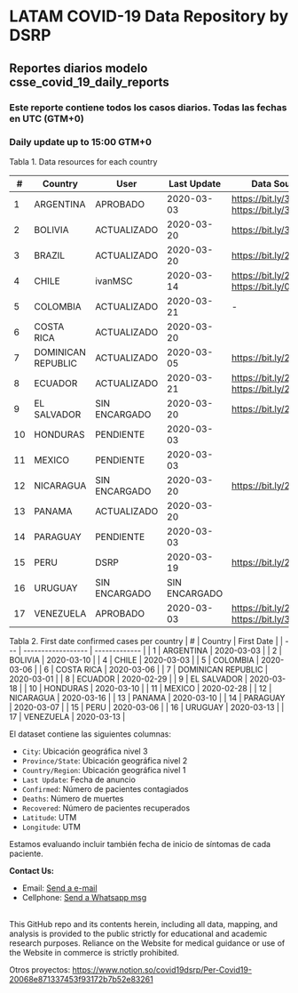 # LATAM COVID-19 Data Repository by DSRP

## Reportes diarios modelo csse_covid_19_daily_reports

### Este reporte contiene todos los casos diarios. Todas las fechas en UTC (GTM+0)

### Daily update up to 15:00 GTM+0

Tabla 1. Data resources for each country

| #   | Country            | User          | Last Update   | Data Sources                                   |
| --- | ------------------ | ------------- | ------------- | ---------------------------------------------- |
| 1   | ARGENTINA          | APROBADO      | 2020-03-03    | https://bit.ly/3aabv0y https://bit.ly/394NsPy  |
| 2   | BOLIVIA            | ACTUALIZADO   | 2020-03-20    | https://bit.ly/3bh1qz6                         |
| 3   | BRAZIL             | ACTUALIZADO   | 2020-03-20    | https://bit.ly/2WuChNd                         |
| 4   | CHILE              | ivanMSC       | 2020-03-14    | https://bit.ly/2xWXhlH https://bit.ly/02Jg6JDf |
| 5   | COLOMBIA           | ACTUALIZADO   | 2020-03-21    | -                                              |
| 6   | COSTA RICA         | ACTUALIZADO   | 2020-03-20    |
| 7   | DOMINICAN REPUBLIC | ACTUALIZADO   | 2020-03-05    | https://bit.ly/2J2aBHM                         |
| 8   | ECUADOR            | ACTUALIZADO   | 2020-03-21    | https://bit.ly/2J3ompB https://bit.ly/2UsK2R7  |
| 9   | EL SALVADOR        | SIN ENCARGADO | 2020-03-20    | https://bit.ly/2U7N7Hm                         |
| 10  | HONDURAS           | PENDIENTE     | 2020-03-03    |
| 11  | MEXICO             | PENDIENTE     | 2020-03-03    |
| 12  | NICARAGUA          | SIN ENCARGADO | 2020-03-20    | https://bit.ly/2QQNfJB                         |
| 13  | PANAMA             | ACTUALIZADO   | 2020-03-20    |
| 14  | PARAGUAY           | PENDIENTE     | 2020-03-03    |
| 15  | PERU               | DSRP          | 2020-03-19    | https://bit.ly/2J5Wnpj                         |
| 16  | URUGUAY            | SIN ENCARGADO | SIN ENCARGADO |
| 17  | VENEZUELA          | APROBADO      | 2020-03-03    | https://bit.ly/2J3E0Br https://bit.ly/3acdykY  |


Tabla 2. First date confirmed cases per country
| #   | Country            | First Date    |
| --- | ------------------ | ------------- |
| 1   | ARGENTINA          | 2020-03-03    |
| 2   | BOLIVIA            | 2020-03-10    |
| 4   | CHILE              | 2020-03-03    |
| 5   | COLOMBIA           | 2020-03-06    |
| 6   | COSTA RICA         | 2020-03-06    |
| 7   | DOMINICAN REPUBLIC | 2020-03-01    |
| 8   | ECUADOR            | 2020-02-29    |
| 9   | EL SALVADOR        | 2020-03-18    |
| 10  | HONDURAS           | 2020-03-10    |
| 11  | MEXICO             | 2020-02-28    |
| 12  | NICARAGUA          | 2020-03-16    |
| 13  | PANAMA             | 2020-03-10    |
| 14  | PARAGUAY           | 2020-03-07    |
| 15  | PERU               | 2020-03-06    |
| 16  | URUGUAY            | 2020-03-13    |
| 17  | VENEZUELA          | 2020-03-13    |


El dataset contiene las siguientes columnas:

-   `City`: Ubicación geográfica nivel 3
-   `Province/State`: Ubicación geográfica nivel 2
-   `Country/Region`: Ubicación geográfica nivel 1
-   `Last Update`: Fecha de anuncio
-   `Confirmed`: Número de pacientes contagiados
-   `Deaths`: Número de muertes
-   `Recovered`: Número de pacientes recuperados
-   `Latitude`: UTM
-   `Longitude`: UTM

Estamos evaluando incluir también fecha de inicio de síntomas de cada paciente.

<b>Contact Us: </b><br>

-   Email: [Send a e-mail](pablo.diazv@pucp.edu.pe)
-   Cellphone: [Send a Whatsapp msg](https://api.whatsapp.com/send?phone=51938438089&text=Hi,%20I%27m%20comming%20from%20Github)
    <br><br>

This GitHub repo and its contents herein, including all data, mapping, and analysis is provided to the public strictly for educational and academic research purposes. Reliance on the Website for medical guidance or use of the Website in commerce is strictly prohibited.

Otros proyectos:
https://www.notion.so/covid19dsrp/Per-Covid19-20068e871337453f93172b7b52e83261
